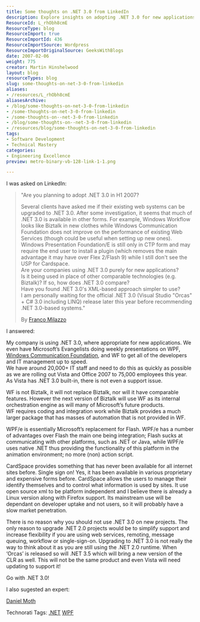 ```yaml
---
title: Some thoughts on .NET 3.0 from LinkedIn
description: Explore insights on adopting .NET 3.0 for new applications, its advantages over existing technologies, and the future of Microsoft’s development tools.
ResourceId: L_rhObh8cmE
ResourceType: blog
ResourceImport: true
ResourceImportId: 436
ResourceImportSource: Wordpress
ResourceImportOriginalSource: GeeksWithBlogs
date: 2007-02-06
weight: 775
creator: Martin Hinshelwood
layout: blog
resourceTypes: blog
slug: some-thoughts-on-net-3-0-from-linkedin
aliases:
- /resources/L_rhObh8cmE
aliasesArchive:
- /blog/some-thoughts-on-net-3-0-from-linkedin
- /some-thoughts-on-net-3-0-from-linkedin
- /some-thoughts-on--net-3-0-from-linkedin
- /blog/some-thoughts-on--net-3-0-from-linkedin
- /resources/blog/some-thoughts-on-net-3-0-from-linkedin
tags:
- Software Development
- Technical Mastery
categories:
- Engineering Excellence
preview: metro-binary-vb-128-link-1-1.png

---
```

I was asked on LinkedIn:

> "Are you planning to adopt .NET 3.0 in H1 2007?
>
> Several clients have asked me if their existing web systems can be upgraded to .NET 3.0. After some investigation, it seems that much of .NET 3.0 is available in other forms. For example, Windows Workflow looks like Biztalk in new clothes while Windows Communication Foundation does not improve on the performance of existing Web Services (though could be useful when setting up new ones). Windows Presentation Foundation/E is still only in CTP form and may require the end user to install a plugin (which removes the main advantage it may have over Flex 2/Flash 9) while I still don't see the USP for Cardspace.  
> Are your companies using .NET 3.0 purely for new applications?  
> Is it being used in place of other comparable technologies (e.g. Biztalk)? If so, how does .NET 3.0 compare?  
> Have you found .NET 3.0's XML-based approach simpler to use?  
> I am personally waiting for the official .NET 3.0 (Visual Studio "Orcas" + C# 3.0 including LINQ) release later this year before recommending .NET 3.0-based systems."
>
> By [Franco Milazzo](http://www.linkedin.com/in/eyetie)

I answered:

My company is using .NET 3.0, where appropriate for new applications. We even have Microsoft’s Evangelists doing weekly presentations on WPF, [Windows Communication Foundation](http://wcf.netfx3.com "Windows Communication Foundation"), and WF to get all of the developers and IT management up to speed.  
We have around 20,000+ IT staff and need to do this as quickly as possible as we are rolling out Vista and Office 2007 to 75,000 employees this year. As Vista has .NET 3.0 built-in, there is not even a support issue.

WF is not Biztalk, it will not replace Biztalk, nor will it have comparable features. However the next version of Biztalk will use WF as its internal orchestration engine as will many of Microsoft’s future products.  
WF requires coding and integration work while Biztalk provides a much larger package that has masses of automation that is not provided in WF.

WPF/e is essentially Microsoft’s replacement for Flash. WPF/e has a number of advantages over Flash the main one being integration; Flash sucks at communicating with other platforms, such as .NET or Java, while WPF/e uses native .NET thus providing the functionality of this platform in the animation environment; no more (non) action script.

CardSpace provides something that has never been available for all internet sites before. Single sign on! Yes, it has been available in various proprietary and expensive forms before. CardSpace allows the users to manage their identify themselves and to control what information is used by sites. It use open source xml to be platform independent and I believe there is already a Linux version along with Firefox support. Its mainstream use will be dependant on developer uptake and not users, so it will probably have a slow market penetration.

There is no reason why you should not use .NET 3.0 on new projects. The only reason to upgrade .NET 2.0 projects would be to simplify support and increase flexibility if you are using web services, remoting, message queuing, workflow or single-sign-on. Upgrading to .NET 3.0 is not really the way to think about it as you are still using the .NET 2.0 runtime. When ‘Orcas’ is released so will .NET 3.5 which will bring a new version of the CLR as well. This will not be the same product and even Vista will need updating to support it!

Go with .NET 3.0!

I also sugested an expert:

[Daniel Moth](http://www.danielmoth.com/Blog/ "The Moth")

Technorati Tags: [.NET](http://technorati.com/tags/.NET) [WPF](http://technorati.com/tags/WPF)
